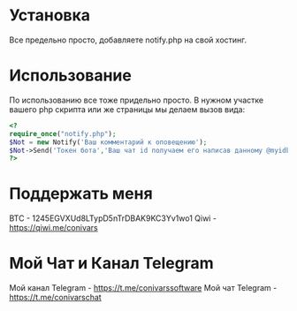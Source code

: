 # Установка
Все предельно просто, добавляете notify.php на свой хостинг.

# Использование
По использованию все тоже придельно просто.
В нужном участке вашего php скрипта или же страницы мы делаем вызов вида:
```php
<?
require_once("notify.php");
$Not = new Notify('Ваш комментарий к оповещению');
$Not->Send('Токен бота','Ваш чат id получаем его написав данному @myidbot боту команду /getid');
?>
```

# Поддержать меня

BTC - 1245EGVXUd8LTypD5nTrDBAK9KC3Yv1wo1
Qiwi - https://qiwi.me/conivars

# Мой Чат и Канал Telegram
Мой канал Telegram - https://t.me/conivarssoftware
Мой чат Telegram - https://t.me/conivarschat
